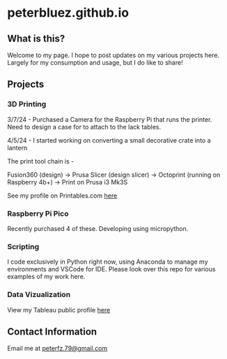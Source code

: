 # peterbluez.github.io

## What is this?

Welcome to my page. I hope to post updates on my various projects here. Largely for my consumption and usage, but I do like to share! 

## Projects

### **3D Printing**

3/7/24 - Purchased a Camera for the Raspberry Pi that runs the printer. Need to design a case for to attach to the lack tables.

4/5/24 - I started working on converting a small decorative crate into a lantern

The print tool chain is -

Fusion360 (design) -> Prusa Slicer (design slicer) -> Octoprint (running on Raspberry 4b+) -> Print on Prusa i3 Mk3S

See my profile on Printables.com [here](https://www.printables.com/@PeterZ_243131)

### **Raspberry Pi Pico** 

Recently purchased 4 of these. Developing using micropython.

### **Scripting**

I code exclusively in Python right now, using Anaconda to manage my environments and VSCode for IDE. Please look over this repo for various examples of my work here.

### **Data Vizualization**

View my Tableau public profile [here](https://public.tableau.com/app/profile/peter.zitz/vizzes)

## Contact Information

Email me at <a href="mailto:peterfz.79@gmail.com">peterfz.79@gmail.com</a>


